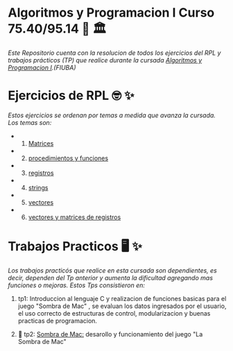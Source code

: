 # Algoritmos y Programacion I Curso 75.40/95.14 📒  🏛️

*Este Repositorio cuenta con la resolucion de todos los ejercicios del RPL y trabajos prácticos (TP) que realice durante la cursada [Algoritmos 
y Programacion I](https://algoritmos7540mendez.com.ar).(FIUBA)*

# Ejercicios de RPL  🤓  ✨

*Estos ejercicios se ordenan por temas a medida que avanza la cursada. Los temas son:*
   
   
   - 1) [Matrices](https://github.com/KarlaDuque9/algo1/tree/master/Ejercicios_Algo1/matrices) 
   - 2) [procedimientos y funciones](https://github.com/KarlaDuque9/algo1/tree/master/Ejercicios_Algo1/procedimientos%20y%20funciones)
   - 3) [registros](https://github.com/KarlaDuque9/algo1/tree/master/Ejercicios_Algo1/registros)
   - 4) [strings](https://github.com/KarlaDuque9/algo1/tree/master/Ejercicios_Algo1/strings)
   - 5) [vectores](https://github.com/KarlaDuque9/algo1/tree/master/Ejercicios_Algo1/vectores)
   - 6) [vectores y matrices de registros](https://github.com/KarlaDuque9/algo1/tree/master/Ejercicios_Algo1/vectores%20y%20matrices%20de%20registros)
   
    
# Trabajos Practicos 🖥️ ✨

*Los trabajos practicós que realice en esta cursada son dependientes, es decir, dependen del Tp anterior y aumenta la dificultad agregando
mas funciones o mejoras. Estos Tps consistieron en:*

   1. tp1:  Introduccion al lenguaje C y realizacion de funciones basicas para el juego "Sombra de Mac" , se evaluan los datos ingresados por el usuario,
    el uso correcto de estructuras de control, modularizacion y buenas practicas de programacion.
    
   2.  👻 tp2: [Sombra de Mac:](https://github.com/KarlaDuque9/algo1/tree/master/trabajo_practico_algo1)  desarollo y funcionamiento del juego "La Sombra de Mac" 
